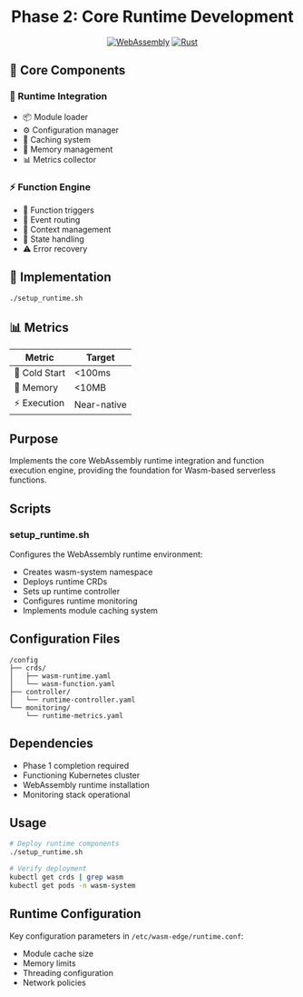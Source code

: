 <div align="center">
  <h1>Phase 2: Core Runtime Development</h1>

  [![WebAssembly](https://img.shields.io/badge/webassembly-654FF0.svg?style=flat&logo=webassembly&logoColor=white)](https://webassembly.org/)
  [![Rust](https://img.shields.io/badge/rust-%23000000.svg?style=flat&logo=rust&logoColor=white)](https://www.rust-lang.org/)
</div>

## 🎯 Core Components

### 🔄 Runtime Integration
- 📦 Module loader
- ⚙️ Configuration manager
- 💾 Caching system
- 🧠 Memory management
- 📊 Metrics collector

### ⚡ Function Engine
- 🎯 Function triggers
- 🔄 Event routing
- 📝 Context management
- 🔧 State handling
- ⚠️ Error recovery

## 🚀 Implementation
```bash
./setup_runtime.sh
```

## 📊 Metrics
| Metric | Target |
|--------|--------|
| 🚀 Cold Start | <100ms |
| 💾 Memory | <10MB |
| ⚡ Execution | Near-native |

## Purpose
Implements the core WebAssembly runtime integration and function execution engine, providing the foundation for Wasm-based serverless functions.

## Scripts

### setup_runtime.sh
Configures the WebAssembly runtime environment:
- Creates wasm-system namespace
- Deploys runtime CRDs
- Sets up runtime controller
- Configures runtime monitoring
- Implements module caching system

## Configuration Files
```
/config
├── crds/
│   ├── wasm-runtime.yaml
│   └── wasm-function.yaml
├── controller/
│   └── runtime-controller.yaml
└── monitoring/
    └── runtime-metrics.yaml
```

## Dependencies
- Phase 1 completion required
- Functioning Kubernetes cluster
- WebAssembly runtime installation
- Monitoring stack operational

## Usage
```bash
# Deploy runtime components
./setup_runtime.sh

# Verify deployment
kubectl get crds | grep wasm
kubectl get pods -n wasm-system
```

## Runtime Configuration
Key configuration parameters in `/etc/wasm-edge/runtime.conf`:
- Module cache size
- Memory limits
- Threading configuration
- Network policies
